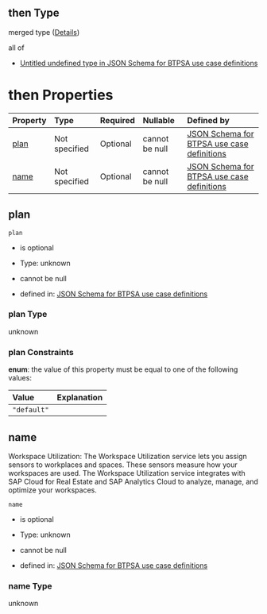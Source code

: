 ## then Type

merged type ([Details](btpsa-usecase-properties-services-items-allof-2-then-allof-57-then.md))

all of

*   [Untitled undefined type in JSON Schema for BTPSA use case definitions](btpsa-usecase-properties-services-items-allof-2-then-allof-57-then-allof-0.md "check type definition")

# then Properties

| Property      | Type          | Required | Nullable       | Defined by                                                                                                                                                                                                            |
| :------------ | :------------ | :------- | :------------- | :-------------------------------------------------------------------------------------------------------------------------------------------------------------------------------------------------------------------- |
| [plan](#plan) | Not specified | Optional | cannot be null | [JSON Schema for BTPSA use case definitions](btpsa-usecase-properties-services-items-allof-2-then-allof-57-then-properties-plan.md "undefined#/properties/services/items/allOf/2/then/allOf/57/then/properties/plan") |
| [name](#name) | Not specified | Optional | cannot be null | [JSON Schema for BTPSA use case definitions](btpsa-usecase-properties-services-items-allof-2-then-allof-57-then-properties-name.md "undefined#/properties/services/items/allOf/2/then/allOf/57/then/properties/name") |

## plan



`plan`

*   is optional

*   Type: unknown

*   cannot be null

*   defined in: [JSON Schema for BTPSA use case definitions](btpsa-usecase-properties-services-items-allof-2-then-allof-57-then-properties-plan.md "undefined#/properties/services/items/allOf/2/then/allOf/57/then/properties/plan")

### plan Type

unknown

### plan Constraints

**enum**: the value of this property must be equal to one of the following values:

| Value       | Explanation |
| :---------- | :---------- |
| `"default"` |             |

## name

Workspace Utilization: The Workspace Utilization service lets you assign sensors to workplaces and spaces. These sensors measure how your workspaces are used. The Workspace Utilization service integrates with SAP Cloud for Real Estate and SAP Analytics Cloud to analyze, manage, and optimize your workspaces.

`name`

*   is optional

*   Type: unknown

*   cannot be null

*   defined in: [JSON Schema for BTPSA use case definitions](btpsa-usecase-properties-services-items-allof-2-then-allof-57-then-properties-name.md "undefined#/properties/services/items/allOf/2/then/allOf/57/then/properties/name")

### name Type

unknown
